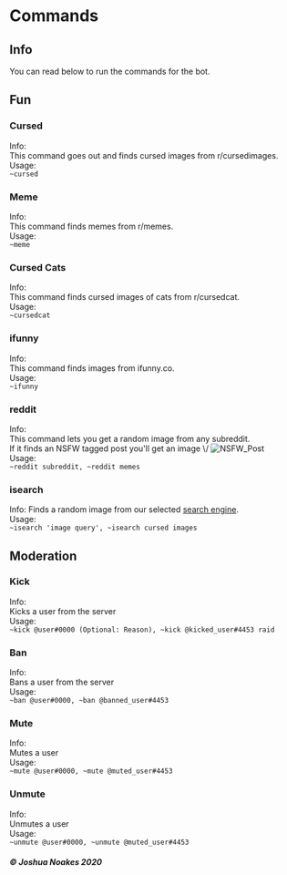# Commands

## Info
You can read below to run the commands for the bot.     

## Fun
### Cursed   
Info:     
This command goes out and finds cursed images from r/cursedimages.      
Usage:         
```~cursed```     
### Meme  
Info:  
This command finds memes from r/memes.  
Usage:  
```~meme```  
### Cursed Cats
Info:  
This command finds cursed images of cats from r/cursedcat.  
Usage:  
```~cursedcat```  
### ifunny  
Info:  
This command finds images from ifunny.co.  
Usage:  
```~ifunny```  
### reddit  
Info:  
This command lets you get a random image from any subreddit.  
If it finds an NSFW tagged post you'll get an image \\\/
![NSFW_Post](https://raw.githubusercontent.com/Joshua-Noakes1/Lake-CDN/master/CDN/Images/Readme/Commands.md/Post-ex-01-NSFW.png)  
Usage:  
```~reddit subreddit, ~reddit memes```  
### isearch  
Info:
Finds a random image from our selected [search engine](https://dogpile.com).  
Usage:  
```~isearch 'image query', ~isearch cursed images```  
## Moderation
### Kick     
Info:     
Kicks a user from the server    
Usage:         
```~kick @user#0000 (Optional: Reason), ~kick @kicked_user#4453 raid```         
### Ban
Info:     
Bans a user from the server    
Usage:         
```~ban @user#0000, ~ban @banned_user#4453```          
### Mute 
Info:     
Mutes a user  
Usage:         
```~mute @user#0000, ~mute @muted_user#4453```        
### Unmute      
Info:     
Unmutes a user  
Usage:         
```~unmute @user#0000, ~unmute @muted_user#4453```               
##### © Joshua Noakes 2020

